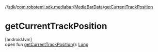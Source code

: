 //[sdk](../../../index.md)/[com.robotemi.sdk.mediabar](../index.md)/[MediaBarData](index.md)/[getCurrentTrackPosition](get-current-track-position.md)

# getCurrentTrackPosition

[androidJvm]\
open fun [getCurrentTrackPosition](get-current-track-position.md)(): [Long](https://kotlinlang.org/api/latest/jvm/stdlib/kotlin/-long/index.html)
